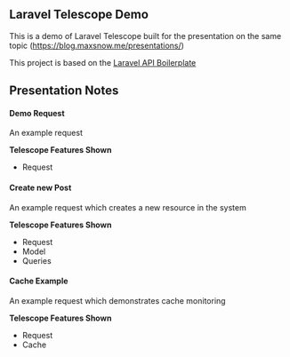 ## Laravel Telescope Demo
This is a demo of Laravel Telescope built for the presentation on the same topic (https://blog.maxsnow.me/presentations/)

This project is based on the [Laravel API Boilerplate](https://github.com/specialtactics/l5-api-boilerplate)

## Presentation Notes

#### Demo Request
An example request 

**Telescope Features Shown**
 - Request
 
 
#### Create new Post
An example request which creates a new resource in the system

**Telescope Features Shown**
 - Request
 - Model
 - Queries
 
 #### Cache Example
 An example request which demonstrates cache monitoring
 
 **Telescope Features Shown**
  - Request
  - Cache